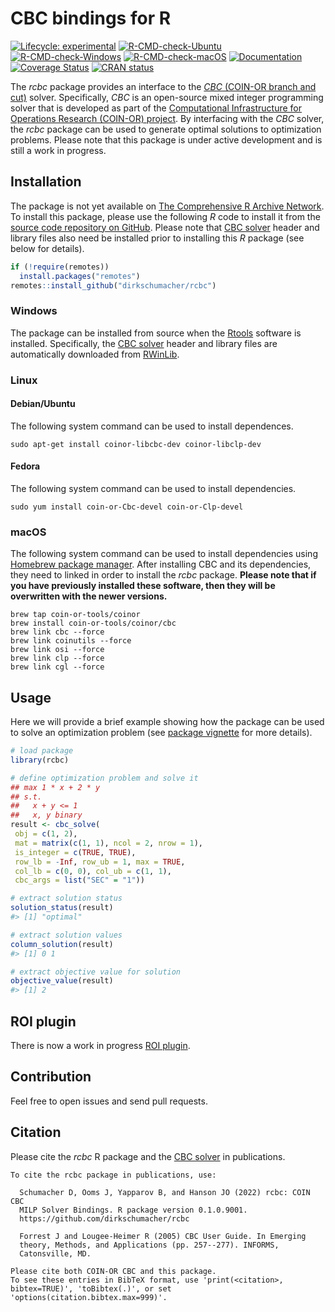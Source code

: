 
<!-- README.md is generated from README.Rmd. Please edit that file -->

# CBC bindings for R

<!-- badges: start -->

[![Lifecycle:
experimental](https://img.shields.io/badge/Lifecycle-experimental-orange.svg)](https://www.tidyverse.org/lifecycle/#experimental)
[![R-CMD-check-Ubuntu](https://img.shields.io/github/actions/workflow/status/dirkschumacher/rcbc/check-ubuntu.yaml?branch=master&label=Ubuntu)](https://github.com/dirkschumacher/rcbc/actions)
[![R-CMD-check-Windows](https://img.shields.io/github/actions/workflow/status/dirkschumacher/rcbc/check-windows.yaml?branch=master&label=Windows)](https://github.com/dirkschumacher/rcbc/actions)
[![R-CMD-check-macOS](https://img.shields.io/github/actions/workflow/status/dirkschumacher/rcbc/check-macos.yaml?branch=master&label=macOS)](https://github.com/dirkschumacher/rcbc/actions)
[![Documentation](https://img.shields.io/github/actions/workflow/status/dirkschumacher/rcbc/documentation.yaml?branch=master&label=Documentation)](https://github.com/dirkschumacher/rcbc/actions)
[![Coverage
Status](https://img.shields.io/codecov/c/github/dirkschumacher/rcbc?label=Coverage)](https://codecov.io/github/dirkschumacher/rcbc?branch=master)
[![CRAN
status](https://www.r-pkg.org/badges/version/rcbc)](https://CRAN.R-project.org/package=rcbc)
<!-- badges: end -->

The *rcbc* package provides an interface to the [*CBC* (COIN-OR branch
and cut)](https://projects.coin-or.org/Cbc) solver. Specifically, *CBC*
is an open-source mixed integer programming solver that is developed as
part of the [Computational Infrastructure for Operations Research
(COIN-OR) project](http://coin-or.org/). By interfacing with the *CBC*
solver, the *rcbc* package can be used to generate optimal solutions to
optimization problems. Please note that this package is under active
development and is still a work in progress.

## Installation

The package is not yet available on [The Comprehensive R Archive
Network](https://cran.r-project.org/). To install this package, please
use the following *R* code to install it from the [source code
repository on GitHub](https://github.com/dirkschumacher/rcbc). Please
note that [CBC solver](https://projects.coin-or.org/Cbc) header and
library files also need be installed prior to installing this *R*
package (see below for details).

``` r
if (!require(remotes))
  install.packages("remotes")
remotes::install_github("dirkschumacher/rcbc")
```

### Windows

The package can be installed from source when the
[Rtools](https://cran.r-project.org/bin/windows/Rtools/) software is
installed. Specifically, the [CBC
solver](https://projects.coin-or.org/Cbc) header and library files are
automatically downloaded from [RWinLib](https://github.com/rwinlib/cbc).

### Linux

#### Debian/Ubuntu

The following system command can be used to install dependences.

    sudo apt-get install coinor-libcbc-dev coinor-libclp-dev

#### Fedora

The following system command can be used to install dependencies.

    sudo yum install coin-or-Cbc-devel coin-or-Clp-devel

### macOS

The following system command can be used to install dependencies using
[Homebrew package manager](https://brew.sh/). After installing CBC and
its dependencies, they need to linked in order to install the *rcbc*
package. **Please note that if you have previously installed these
software, then they will be overwritten with the newer versions.**

    brew tap coin-or-tools/coinor
    brew install coin-or-tools/coinor/cbc
    brew link cbc --force
    brew link coinutils --force
    brew link osi --force
    brew link clp --force
    brew link cgl --force

## Usage

Here we will provide a brief example showing how the package can be used
to solve an optimization problem (see [package
vignette](https://dirkschumacher.github.io/rcbc/articles/rcbc.html) for
more details).

``` r
# load package
library(rcbc)

# define optimization problem and solve it
## max 1 * x + 2 * y
## s.t.
##   x + y <= 1
##   x, y binary
result <- cbc_solve(
 obj = c(1, 2),
 mat = matrix(c(1, 1), ncol = 2, nrow = 1),
 is_integer = c(TRUE, TRUE),
 row_lb = -Inf, row_ub = 1, max = TRUE,
 col_lb = c(0, 0), col_ub = c(1, 1),
 cbc_args = list("SEC" = "1"))

# extract solution status
solution_status(result)
#> [1] "optimal"

# extract solution values
column_solution(result)
#> [1] 0 1

# extract objective value for solution
objective_value(result)
#> [1] 2
```

## ROI plugin

There is now a work in progress [ROI
plugin](https://github.com/dirkschumacher/ROI.plugin.cbc).

## Contribution

Feel free to open issues and send pull requests.

## Citation

Please cite the *rcbc* R package and the [CBC
solver](https://projects.coin-or.org/Cbc) in publications.


    To cite the rcbc package in publications, use:

      Schumacher D, Ooms J, Yapparov B, and Hanson JO (2022) rcbc: COIN CBC
      MILP Solver Bindings. R package version 0.1.0.9001.
      https://github.com/dirkschumacher/rcbc

      Forrest J and Lougee-Heimer R (2005) CBC User Guide. In Emerging
      theory, Methods, and Applications (pp. 257--277). INFORMS,
      Catonsville, MD.

    Please cite both COIN-OR CBC and this package.
    To see these entries in BibTeX format, use 'print(<citation>,
    bibtex=TRUE)', 'toBibtex(.)', or set
    'options(citation.bibtex.max=999)'.
